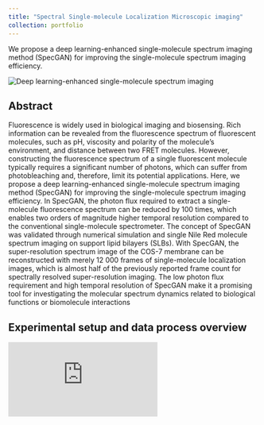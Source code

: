 ```yaml
---
title: "Spectral Single-molecule Localization Microscopic imaging"
collection: portfolio
---
```

We propose a deep learning-enhanced single-molecule spectrum imaging method (SpecGAN) for improving the single-molecule spectrum imaging efficiency.

<img src="https://github.com/hitsh95/shahao/raw/master/files/projects/SpecGAN/Supplementary-Movie-1.gif" alt="Deep learning-enhanced single-molecule spectrum imaging" width="400" height="300">

<!--more-->

## Abstract
Fluorescence is widely used in biological imaging and biosensing. Rich information can be revealed from the fluorescence spectrum of fluorescent molecules, such as pH, viscosity and polarity of the molecule’s environment, and distance between two FRET molecules. However, constructing the fluorescence spectrum of a single fluorescent molecule typically requires a significant number of photons, which can suffer from photobleaching and, therefore, limit its potential applications. Here, we propose a deep learning-enhanced single-molecule spectrum imaging method (SpecGAN) for improving the single-molecule spectrum imaging efficiency. In SpecGAN, the photon flux required to extract a single-molecule fluorescence spectrum can be reduced by 100 times, which enables two orders of magnitude higher temporal resolution compared to the conventional single-molecule spectrometer. The concept of SpecGAN was validated through numerical simulation and single Nile Red molecule spectrum imaging on support lipid bilayers (SLBs). With SpecGAN, the super-resolution spectrum image of the COS-7 membrane can be reconstructed with merely 12 000 frames of single-molecule localization images, which is almost half of the previously reported frame count for spectrally resolved super-resolution imaging. The low photon flux requirement and high temporal resolution of SpecGAN make it a promising tool for investigating the molecular spectrum dynamics related to biological functions or biomolecule interactions



##  Experimental setup and data process overview
![Introduction](https://github.com/hitsh95/shahao/raw/master/files/projects/SpecGAN/fig1.pdf)


